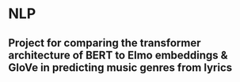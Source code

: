 # NLP

## Project for comparing the transformer architecture of BERT to Elmo embeddings & GloVe in predicting music genres from lyrics
